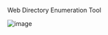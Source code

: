Web Directory Enumeration Tool

![image](https://user-images.githubusercontent.com/115858996/211177801-4f83b4d4-303a-4367-9cc8-66bce32dca24.png)

